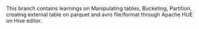 This branch contains learnings on Manipulating tables, Bucketing, Partition, creating external table on parquet and avro file/format through Apache HUE on Hive editor.
